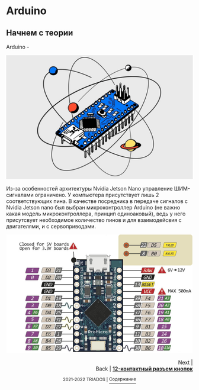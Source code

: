 # Arduino

## Начнем с теории
Arduino - 

<img src="https://github.com/mook003/Triados/blob/main/docs/images/arduino.jfif">

Из-за особенностей архитектуры Nvidia Jetson Nano управление ШИМ-сигналами ограничено. У компьютера присутствует лишь 2 соответствующих пина.
В качестве посредника в передаче сигналов с Nvidia Jetson nano был выбран микроконтроллер Arduino (не важно какая модель микроконтроллера, принцип одиноаковый), ведь у него присутсвует необходимое количество пинов и для взаимодейсвия с двигателями, и с сервоприводами.

<img src="https://github.com/mook003/Triados/blob/main/docs/images/pro_micro_pinout.jpg">

<p align="right">Next | <b><a href="https://github.com/mook003/Triados/blob/main/docs/4to_takoe_arduino.md"></a></b>
<br/>
Back | <b><a href="12-pin_button_header.md">12-контактный разъем кнопок</a></b></p>
<p align="center"><sup>2021-2022 TRIADOS | </sup><a href="../README.md#содержание"><sup>Содержание</sup></a></p>
